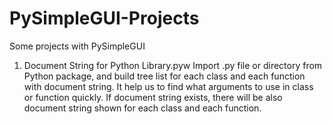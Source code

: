 # PySimpleGUI-Projects
Some projects with PySimpleGUI

1. Document String for Python Library.pyw
   Import .py file or directory from Python package, and build tree list for each class and each function with document string.
   It help us to find what arguments to use in class or function quickly.
   If document string exists, there will be also document string shown for each class and each function.

